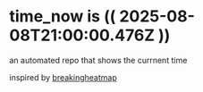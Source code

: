 # time_now is (( 2025-08-08T21:00:00.476Z ))

an automated repo that shows the currnent time

inspired by [breakingheatmap](https://github.com/breakingheatmap/breakingheatmap)